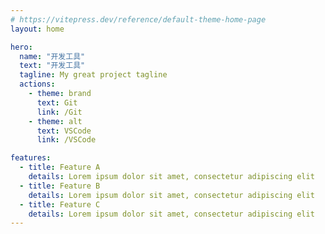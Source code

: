 ```yaml
---
# https://vitepress.dev/reference/default-theme-home-page
layout: home

hero:
  name: "开发工具"
  text: "开发工具"
  tagline: My great project tagline
  actions:
    - theme: brand
      text: Git
      link: /Git
    - theme: alt
      text: VSCode
      link: /VSCode

features:
  - title: Feature A
    details: Lorem ipsum dolor sit amet, consectetur adipiscing elit
  - title: Feature B
    details: Lorem ipsum dolor sit amet, consectetur adipiscing elit
  - title: Feature C
    details: Lorem ipsum dolor sit amet, consectetur adipiscing elit
---
```


